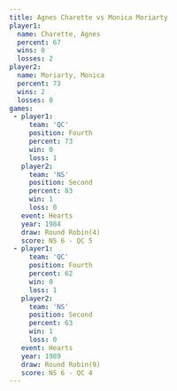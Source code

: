 ```yaml
---
title: Agnes Charette vs Monica Moriarty
player1:                
  name: Charette, Agnes 
  percent: 67           
  wins: 0               
  losses: 2             
player2:                
  name: Moriarty, Monica
  percent: 73           
  wins: 2               
  losses: 0             
games:
 - player1:          
     team: 'QC'      
     position: Fourth
     percent: 73     
     win: 0          
     loss: 1         
   player2:          
     team: 'NS'      
     position: Second
     percent: 83     
     win: 1          
     loss: 0         
   event: Hearts       
   year: 1984          
   draw: Round Robin(4)
   score: NS 6 - QC 5  
 - player1:          
     team: 'QC'      
     position: Fourth
     percent: 62     
     win: 0          
     loss: 1         
   player2:          
     team: 'NS'      
     position: Second
     percent: 63     
     win: 1          
     loss: 0         
   event: Hearts       
   year: 1989          
   draw: Round Robin(9)
   score: NS 6 - QC 4  
---
```

